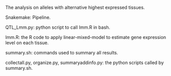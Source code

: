 The analysis on alleles with alternative highest expressed tissues.

Snakemake: Pipeline.

QTL_Lmm.py: python script to call lmm.R in bash.

lmm.R: the R code to apply linear-mixed-model to estimate gene expression level on each tissue.


summary.sh: commands used to summary all results.

collectall.py, organize.py, summaryaddinfo.py: the python scripts called by summary.sh.


